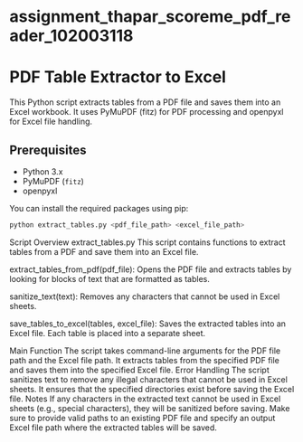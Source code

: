 # assignment_thapar_scoreme_pdf_reader_102003118
# PDF Table Extractor to Excel

This Python script extracts tables from a PDF file and saves them into an Excel workbook. It uses PyMuPDF (fitz) for PDF processing and openpyxl for Excel file handling.

## Prerequisites

- Python 3.x
- PyMuPDF (`fitz`)
- openpyxl

You can install the required packages using pip:

```bash
python extract_tables.py <pdf_file_path> <excel_file_path>
``` 

Script Overview
extract_tables.py
This script contains functions to extract tables from a PDF and save them into an Excel file.

extract_tables_from_pdf(pdf_file): Opens the PDF file and extracts tables by looking for blocks of text that are formatted as tables.

sanitize_text(text): Removes any characters that cannot be used in Excel sheets.

save_tables_to_excel(tables, excel_file): Saves the extracted tables into an Excel file. Each table is placed into a separate sheet.

Main Function
The script takes command-line arguments for the PDF file path and the Excel file path.
It extracts tables from the specified PDF file and saves them into the specified Excel file.
Error Handling
The script sanitizes text to remove any illegal characters that cannot be used in Excel sheets.
It ensures that the specified directories exist before saving the Excel file.
Notes
If any characters in the extracted text cannot be used in Excel sheets (e.g., special characters), they will be sanitized before saving.
Make sure to provide valid paths to an existing PDF file and specify an output Excel file path where the extracted tables will be saved.
